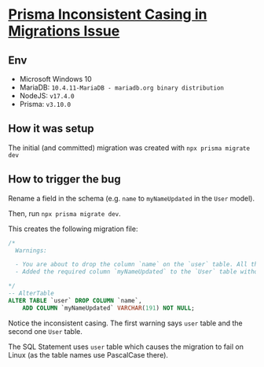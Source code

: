 # [Prisma Inconsistent Casing in Migrations Issue](https://github.com/prisma/prisma/issues/12053)

## Env
- Microsoft Windows 10
- MariaDB: `10.4.11-MariaDB - mariadb.org binary distribution`
- NodeJS: `v17.4.0`
- Prisma: `v3.10.0`

## How it was setup
The initial (and committed) migration was created with `npx prisma migrate dev`

## How to trigger the bug
Rename a field in the schema (e.g. `name` to `myNameUpdated` in the `User` model).

Then, run `npx prisma migrate dev`.

This creates the following migration file:

```SQL
/*
  Warnings:

  - You are about to drop the column `name` on the `user` table. All the data in the column will be lost.
  - Added the required column `myNameUpdated` to the `User` table without a default value. This is not possible if the table is not empty.

*/
-- AlterTable
ALTER TABLE `user` DROP COLUMN `name`,
    ADD COLUMN `myNameUpdated` VARCHAR(191) NOT NULL;
```

Notice the inconsistent casing. The first warning says `user` table and the second one `User` table.

The SQL Statement uses `user` table which causes the migration to fail on Linux (as the table names use PascalCase there).